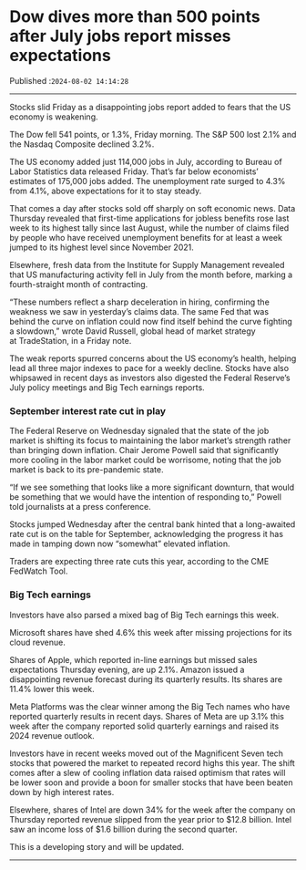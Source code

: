 # Dow dives more than 500 points after July jobs report misses expectations

Published :`2024-08-02 14:14:28`

---

Stocks slid Friday as a disappointing jobs report added to fears that the US economy is weakening.

The Dow fell 541 points, or 1.3%, Friday morning. The S&P 500 lost 2.1% and the Nasdaq Composite declined 3.2%.

The US economy added just 114,000 jobs in July, according to Bureau of Labor Statistics data released Friday. That’s far below economists’ estimates of 175,000 jobs added. The unemployment rate surged to 4.3% from 4.1%, above expectations for it to stay steady.

That comes a day after stocks sold off sharply on soft economic news. Data Thursday revealed that first-time applications for jobless benefits rose last week to its highest tally since last August, while the number of claims filed by people who have received unemployment benefits for at least a week jumped to its highest level since November 2021.

Elsewhere, fresh data from the Institute for Supply Management revealed that US manufacturing activity fell in July from the month before, marking a fourth-straight month of contracting.

“These numbers reflect a sharp deceleration in hiring, confirming the weakness we saw in yesterday’s claims data. The same Fed that was behind the curve on inflation could now find itself behind the curve fighting a slowdown,” wrote David Russell, global head of market strategy at TradeStation, in a Friday note.

The weak reports spurred concerns about the US economy’s health, helping lead all three major indexes to pace for a weekly decline. Stocks have also whipsawed in recent days as investors also digested the Federal Reserve’s July policy meetings and Big Tech earnings reports.

### September interest rate cut in play

The Federal Reserve on Wednesday signaled that the state of the job market is shifting its focus to maintaining the labor market’s strength rather than bringing down inflation. Chair Jerome Powell said that significantly more cooling in the labor market could be worrisome, noting that the job market is back to its pre-pandemic state.

“If we see something that looks like a more significant downturn, that would be something that we would have the intention of responding to,” Powell told journalists at a press conference.

Stocks jumped Wednesday after the central bank hinted that a long-awaited rate cut is on the table for September, acknowledging the progress it has made in tamping down now “somewhat” elevated inflation.

Traders are expecting three rate cuts this year, according to the CME FedWatch Tool.

### Big Tech earnings

Investors have also parsed a mixed bag of Big Tech earnings this week.

Microsoft shares have shed 4.6% this week after missing projections for its cloud revenue.

Shares of Apple, which reported in-line earnings but missed sales expectations Thursday evening, are up 2.1%. Amazon issued a disappointing revenue forecast during its quarterly results. Its shares are 11.4% lower this week.

Meta Platforms was the clear winner among the Big Tech names who have reported quarterly results in recent days. Shares of Meta are up 3.1% this week after the company reported solid quarterly earnings and raised its 2024 revenue outlook.

Investors have in recent weeks moved out of the Magnificent Seven tech stocks that powered the market to repeated record highs this year. The shift comes after a slew of cooling inflation data raised optimism that rates will be lower soon and provide a boon for smaller stocks that have been beaten down by high interest rates.

Elsewhere, shares of Intel are down 34% for the week after the company on Thursday reported revenue slipped from the year prior to $12.8 billion. Intel saw an income loss of $1.6 billion during the second quarter.

This is a developing story and will be updated.

---

